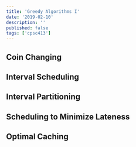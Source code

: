 ```yaml
---
title: 'Greedy Algorithms I'
date: '2019-02-10'
description: ''
published: false
tags: ['cpsc413']
---
```


## Coin Changing

## Interval Scheduling

## Interval Partitioning

## Scheduling to Minimize Lateness

## Optimal Caching
